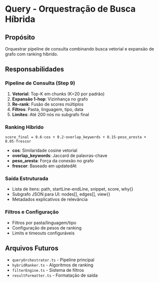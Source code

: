 # Query - Orquestração de Busca Híbrida

## Propósito
Orquestrar pipeline de consulta combinando busca vetorial e expansão de grafo com ranking híbrido.

## Responsabilidades

### Pipeline de Consulta (Step 9)
1. **Vetorial**: Top-K em chunks (K=20 por padrão)
2. **Expansão 1-hop**: Vizinhança no grafo
3. **Re-rank**: Fusão de scores múltiplos
4. **Filtros**: Pasta, linguagem, tipo, data
5. **Limites**: Até 200 nós no subgrafo final

### Ranking Híbrido
```
score_final = 0.6·cos + 0.2·overlap_keywords + 0.15·peso_aresta + 0.05·frescor
```
- **cos**: Similaridade cosine vetorial
- **overlap_keywords**: Jaccard de palavras-chave
- **peso_aresta**: Força da conexão no grafo
- **frescor**: Baseado em updatedAt

### Saída Estruturada
- Lista de itens: path, startLine-endLine, snippet, score, why{}
- Subgrafo JSON para UI: nodes[], edges[], view{}
- Metadados explicativos de relevância

### Filtros e Configuração
- Filtros por pasta/linguagem/tipo
- Configuração de pesos de ranking
- Limits e timeouts configuráveis

## Arquivos Futuros
- `queryOrchestrator.ts` - Pipeline principal
- `hybridRanker.ts` - Algoritmos de ranking
- `filterEngine.ts` - Sistema de filtros
- `resultFormatter.ts` - Formatação de saída

